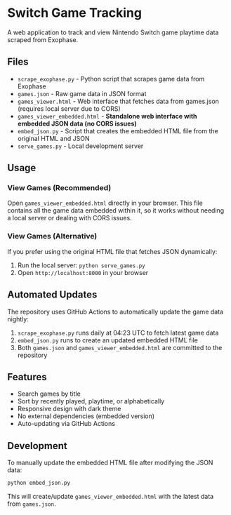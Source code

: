 # Switch Game Tracking

A web application to track and view Nintendo Switch game playtime data scraped from Exophase.

## Files

- `scrape_exophase.py` - Python script that scrapes game data from Exophase
- `games.json` - Raw game data in JSON format
- `games_viewer.html` - Web interface that fetches data from games.json (requires local server due to CORS)
- `games_viewer_embedded.html` - **Standalone web interface with embedded JSON data (no CORS issues)**
- `embed_json.py` - Script that creates the embedded HTML file from the original HTML and JSON
- `serve_games.py` - Local development server

## Usage

### View Games (Recommended)

Open `games_viewer_embedded.html` directly in your browser. This file contains all the game data embedded within it, so it works without needing a local server or dealing with CORS issues.

### View Games (Alternative)

If you prefer using the original HTML file that fetches JSON dynamically:

1. Run the local server: `python serve_games.py`
2. Open `http://localhost:8000` in your browser

## Automated Updates

The repository uses GitHub Actions to automatically update the game data nightly:

1. `scrape_exophase.py` runs daily at 04:23 UTC to fetch latest game data
2. `embed_json.py` runs to create an updated embedded HTML file  
3. Both `games.json` and `games_viewer_embedded.html` are committed to the repository

## Features

- Search games by title
- Sort by recently played, playtime, or alphabetically
- Responsive design with dark theme
- No external dependencies (embedded version)
- Auto-updating via GitHub Actions

## Development

To manually update the embedded HTML file after modifying the JSON data:

```bash
python embed_json.py
```

This will create/update `games_viewer_embedded.html` with the latest data from `games.json`.

